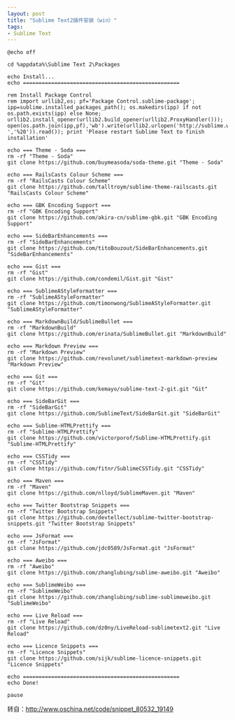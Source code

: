 ```yaml
---
layout: post
title: "Sublime Text2插件安装（win）"
tags:
- Sublime Text
---
```

 
	@echo off

	cd %appdata%\Sublime Text 2\Packages

	echo Install...
	echo ==================================================

	rem Install Package Control
	rem import urllib2,os; pf='Package Control.sublime-package'; ipp=sublime.installed_packages_path(); os.makedirs(ipp) if not os.path.exists(ipp) else None; urllib2.install_opener(urllib2.build_opener(urllib2.ProxyHandler())); open(os.path.join(ipp,pf),'wb').write(urllib2.urlopen('http://sublime.wbond.net/'+pf.replace(' ','%20')).read()); print 'Please restart Sublime Text to finish installation'

	echo === Theme - Soda ===
	rm -rf "Theme - Soda"
	git clone https://github.com/buymeasoda/soda-theme.git "Theme - Soda"

	echo === RailsCasts Colour Scheme ===
	rm -rf "RailsCasts Colour Scheme"
	git clone https://github.com/talltroym/sublime-theme-railscasts.git "RailsCasts Colour Scheme"

	echo === GBK Encoding Support ===
	rm -rf "GBK Encoding Support"
	git clone https://github.com/akira-cn/sublime-gbk.git "GBK Encoding Support"

	echo === SideBarEnhancements ===
	rm -rf "SideBarEnhancements"
	git clone https://github.com/titoBouzout/SideBarEnhancements.git "SideBarEnhancements"

	echo === Gist ===
	rm -rf "Gist"
	git clone https://github.com/condemil/Gist.git "Gist"

	echo === SublimeAStyleFormatter ===
	rm -rf "SublimeAStyleFormatter"
	git clone https://github.com/timonwong/SublimeAStyleFormatter.git "SublimeAStyleFormatter"

	echo === MarkdownBuild/SublimeBullet ===
	rm -rf "MarkdownBuild"
	git clone https://github.com/erinata/SublimeBullet.git "MarkdownBuild"

	echo === Markdown Preview ===
	rm -rf "Markdown Preview"
	git clone https://github.com/revolunet/sublimetext-markdown-preview "Markdown Preview"

	echo === Git ===
	rm -rf "Git"
	git clone https://github.com/kemayo/sublime-text-2-git.git "Git"

	echo === SideBarGit ===
	rm -rf "SideBarGit"
	git clone https://github.com/SublimeText/SideBarGit.git "SideBarGit"

	echo === Sublime-HTMLPrettify ===
	rm -rf "Sublime-HTMLPrettify"
	git clone https://github.com/victorporof/Sublime-HTMLPrettify.git "Sublime-HTMLPrettify"

	echo === CSSTidy ===
	rm -rf "CSSTidy"
	git clone https://github.com/fitnr/SublimeCSSTidy.git "CSSTidy"

	echo === Maven ===
	rm -rf "Maven"
	git clone https://github.com/nlloyd/SublimeMaven.git "Maven"

	echo === Twitter Bootstrap Snippets ===
	rm -rf "Twitter Bootstrap Snippets"
	git clone https://github.com/devtellect/sublime-twitter-bootstrap-snippets.git "Twitter Bootstrap Snippets"

	echo === JsFormat ===
	rm -rf "JsFormat"
	git clone https://github.com/jdc0589/JsFormat.git "JsFormat"

	echo === Aweibo ===
	rm -rf "Aweibo"
	git clone https://github.com/zhanglubing/sublime-aweibo.git "Aweibo"

	echo === SublimeWeibo ===
	rm -rf "SublimeWeibo"
	git clone https://github.com/zhanglubing/sublime-sublimeweibo.git "SublimeWeibo"

	echo === Live Reload ===
	rm -rf "Live Reload"
	git clone https://github.com/dz0ny/LiveReload-sublimetext2.git "Live Reload"

	echo === Licence Snippets ===
	rm -rf "Licence Snippets"
	git clone https://github.com/sijk/sublime-licence-snippets.git "Licence Snippets"

	echo ==================================================
	echo Done!

	pause

转自：http://www.oschina.net/code/snippet_80532_19149

